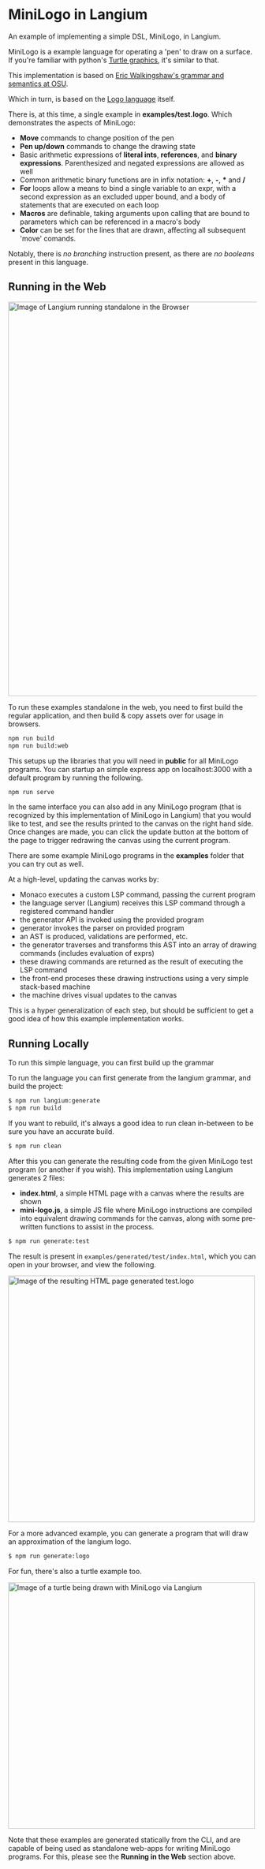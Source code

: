 # MiniLogo in Langium

An example of implementing a simple DSL, MiniLogo, in Langium.

MiniLogo is a example language for operating a 'pen' to draw on a surface. If you're familiar with python's [Turtle graphics](https://docs.python.org/3/library/turtle.html), it's similar to that.

This implementation is based on [Eric Walkingshaw's grammar and semantics at OSU](https://web.engr.oregonstate.edu/~walkiner/teaching/cs381-wi21/minilogo.html).

Which in turn, is based on the [Logo language](https://el.media.mit.edu/logo-foundation/what_is_logo/logo_programming.html) itself.

There is, at this time, a single example in **examples/test.logo**. Which demonstrates the aspects of MiniLogo:
- **Move** commands to change position of the pen
- **Pen up/down** commands to change the drawing state
- Basic arithmetic expressions of **literal ints**, **references**, and **binary expressions**. Parenthesized and negated expressions are allowed as well
- Common arithmetic binary functions are in infix notation: **+**, **-**, **\*** and **/**
- **For** loops allow a means to bind a single variable to an expr, with a second expression as an excluded upper bound, and a body of statements that are executed on each loop
- **Macros** are definable, taking arguments upon calling that are bound to parameters which can be referenced in a macro's body
- **Color** can be set for the lines that are drawn, affecting all subsequent 'move' comands. 

Notably, there is *no branching* instruction present, as there are *no booleans* present in this language.

## Running in the Web

<img src="https://raw.githubusercontent.com/montymxb/minilogo-langium-example/main/images/m2.jpg" width=800 alt="Image of Langium running standalone in the Browser">

To run these examples standalone in the web, you need to first build the regular application, and then build & copy assets over for usage in browsers.

```bash
npm run build
npm run build:web
```

This setups up the libraries that you will need in **public** for all MiniLogo programs. You can startup an simple express app on localhost:3000 with a default program by running the following.

```bash
npm run serve
```

In the same interface you can also add in any MiniLogo program (that is recognized by this implementation of MiniLogo in Langium) that you would like to test, and see the results printed to the canvas on the right hand side. Once changes are made, you can click the update button at the bottom of the page to trigger redrawing the canvas using the current program.

There are some example MiniLogo programs in the **examples** folder that you can try out as well.

At a high-level, updating the canvas works by:

- Monaco executes a custom LSP command, passing the current program
- the language server (Langium) receives this LSP command through a registered command handler
- the generator API is invoked using the provided program
- generator invokes the parser on provided program
- an AST is produced, validations are performed, etc.
- the generator traverses and transforms this AST into an array of drawing commands (includes evaluation of exprs)
- these drawing commands are returned as the result of executing the LSP command
- the front-end proceses these drawing instructions using a very simple stack-based machine
- the machine drives visual updates to the canvas

This is a hyper generalization of each step, but should be sufficient to get a good idea of how this example implementation works.

## Running Locally

To run this simple language, you can first build up the grammar

To run the language you can first generate from the langium grammar, and build the project:
```bash
$ npm run langium:generate
$ npm run build
```

If you want to rebuild, it's always a good idea to run clean in-between to be sure you have an accurate build.
```bash
$ npm run clean
```

After this you can generate the resulting code from the given MiniLogo test program (or another if you wish). This implementation using Langium generates 2 files:
- **index.html**, a simple HTML page with a canvas where the results are shown
- **mini-logo.js**, a simple JS file where MiniLogo instructions are compiled into equivalent drawing commands for the canvas, along with some pre-written functions to assist in the process.

```bash
$ npm run generate:test
```

The result is present in `examples/generated/test/index.html`, which you can open in your browser, and view the following.

<img src="https://raw.githubusercontent.com/montymxb/minilogo-langium-example/main/images/m1.jpg" width=500 alt="Image of the resulting HTML page generated test.logo">

For a more advanced example, you can generate a program that will draw an approximation of the langium logo.

```bash
$ npm run generate:logo
```

For fun, there's also a turtle example too.

<img src="https://raw.githubusercontent.com/montymxb/minilogo-langium-example/main/images/m3.gif" width=500 alt="Image of a turtle being drawn with MiniLogo via Langium">

Note that these examples are generated statically from the CLI, and are capable of being used as standalone web-apps for writing MiniLogo programs. For this, please see the **Running in the Web** section above.
